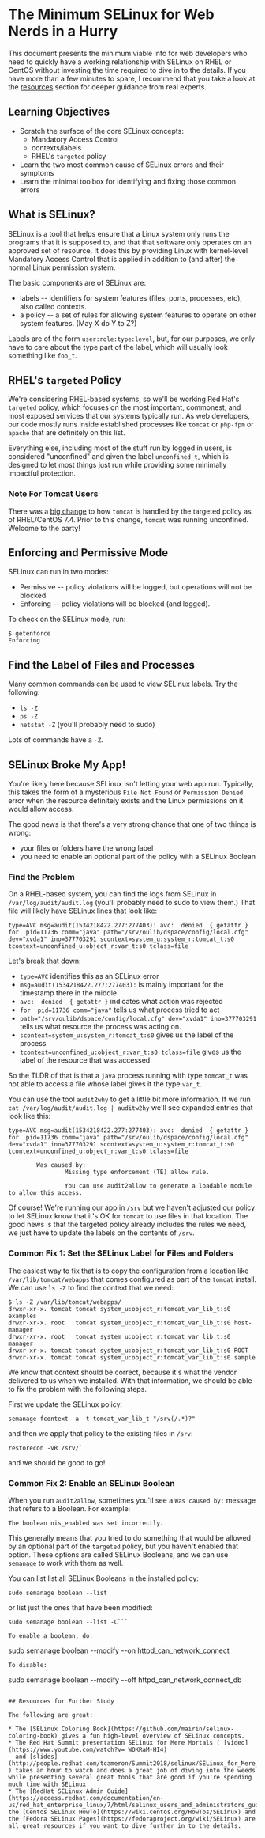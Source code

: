 # The Minimum SELinux for Web Nerds in a Hurry

This document presents the minimum viable info for web developers who need to
quickly have a working relationship with SELinux on RHEL or CentOS without
investing the time required to dive in to the details. If you have more than a
few minutes to spare, I recommend that you take a look at the
[resources](#resources) section for deeper guidance from real experts.

## Learning Objectives

* Scratch the surface of the core SELinux concepts:  
  * Mandatory Access Control
  * contexts/labels
  * RHEL's `targeted` policy
* Learn the two most common cause of SELinux errors and their symptoms
* Learn the minimal toolbox for identifying and fixing those common errors

## What is SELinux?

SELinux is a tool that helps ensure that a Linux system only runs the programs
that it is supposed to, and that that software only operates on an approved set
of resource. It does this by providing Linux with kernel-level Mandatory Access
Control that is applied in addition to (and after) the normal Linux permission
system.

The basic components are of SELinux are:

* labels -- identifiers for system features (files, ports, processes, etc),
  also called contexts.
* a policy -- a set of rules for allowing system features to operate on other
  system features.  (May X do Y to Z?)

Labels are of the form `user:role:type:level`, but, for our purposes, we only
have to care about the type part of the label, which will usually look
something like `foo_t`.

## RHEL's `targeted` Policy

We're considering RHEL-based systems, so we'll be working Red Hat's `targeted`
policy, which focuses on the most important, commonest, and most exposed
services that our systems typically run. As web developers, our code mostly
runs inside established processes like `tomcat` or `php-fpm` or `apache` that
are definitely on this list. 

Everything else, including most of the stuff run by logged in users, is
considered "unconfined" and given the label `unconfined_t`, which is designed
to let most things just run while providing some minimally impactful
protection. 

### Note For Tomcat Users

There was a [big change](https://access.redhat.com/solutions/3219121) to how
`tomcat` is handled by the targeted policy as of RHEL/CentOS 7.4. Prior to this
change, `tomcat` was running unconfined. Welcome to the party!


## Enforcing and Permissive Mode

SELinux can run in two modes:

* Permissive -- policy violations will be logged, but operations will not be
  blocked
* Enforcing -- policy violations will be blocked (and logged).

To check on the SELinux mode, run: 

```
$ getenforce
Enforcing
```

## Find the Label of Files and Processes 

Many common commands can be used to view SELinux labels. Try the following:

* `ls -Z`
* `ps -Z`
* `netstat -Z` (you'll probably need to sudo)

Lots of commands have a `-Z`. 

## SELinux Broke My App! 

You're likely here because SELinux isn't letting your web app run. Typically,
this takes the form of a mysterious `File Not Found` or `Permission Denied`
error when the resource definitely exists and the Linux permissions on it would
allow access.  

The good news is that there's a very strong chance that one of two things is wrong:

* your files or folders have the wrong label
* you need to enable an optional part of the policy with a SELinux Boolean

### Find the Problem

On a RHEL-based system, you can find the logs from SELinux in
`/var/log/audit/audit.log` (you'll probably need to sudo to view them.) That
file will likely have SELinux lines that look like: 

```
type=AVC msg=audit(1534218422.277:277403): avc:  denied  { getattr } for  pid=11736 comm="java" path="/srv/oulib/dspace/config/local.cfg" dev="xvda1" ino=377703291 scontext=system_u:system_r:tomcat_t:s0 tcontext=unconfined_u:object_r:var_t:s0 tclass=file
```

Let's break that down:

* `type=AVC` identifies this as an SELinux error
* `msg=audit(1534218422.277:277403):` is mainly important for the timestamp there in the middle
* `avc:  denied  { getattr }` indicates what action was rejected 
* `for  pid=11736 comm="java"` tells us what process tried to act
* `path="/srv/oulib/dspace/config/local.cfg" dev="xvda1" ino=377703291` tells us what resource the process was acting on.
* `scontext=system_u:system_r:tomcat_t:s0` gives us the label of the process  
* `tcontext=unconfined_u:object_r:var_t:s0 tclass=file` gives us the label of the resource that was accessed

So the TLDR of that is that  a `java` process running  with type `tomcat_t` was not able to access a file whose 
label gives it the type `var_t`.

You can use the tool `audit2why` to get a little bit more information. If we
run `cat /var/log/audit/audit.log | auditw2hy` we'll see expanded entries that
look like this:

```
type=AVC msg=audit(1534218422.277:277403): avc:  denied  { getattr } for  pid=11736 comm="java" path="/srv/oulib/dspace/config/local.cfg" dev="xvda1" ino=377703291 scontext=system_u:system_r:tomcat_t:s0 tcontext=unconfined_u:object_r:var_t:s0 tclass=file

        Was caused by:
                Missing type enforcement (TE) allow rule.

                You can use audit2allow to generate a loadable module to allow this access.
```

Of course! We're running our app in
[`/srv`](https://www.tldp.org/LDP/Linux-Filesystem-Hierarchy/html/srv.html) but
we haven't adjusted our policy to let SELinux know that it's OK for `tomcat`
to use files in that location. The good news is that the targeted policy
already includes the rules we need, we just have to update the labels on the
contents of `/srv`. 

### Common Fix 1: Set the SELinux Label for Files and Folders 

The easiest way to fix that is to copy the configuration from a location like
`/var/lib/tomcat/webapps` that comes configured as part of the `tomcat` install.
We can use `ls -Z` to find the context that we need:

```
$ ls -Z /var/lib/tomcat/webapps/
drwxr-xr-x. tomcat tomcat system_u:object_r:tomcat_var_lib_t:s0 examples
drwxr-xr-x. root   tomcat system_u:object_r:tomcat_var_lib_t:s0 host-manager
drwxr-xr-x. root   tomcat system_u:object_r:tomcat_var_lib_t:s0 manager
drwxr-xr-x. tomcat tomcat system_u:object_r:tomcat_var_lib_t:s0 ROOT
drwxr-xr-x. tomcat tomcat system_u:object_r:tomcat_var_lib_t:s0 sample
```
We know that context should be correct, because it's what the vendor delivered
to us when we installed. With that information, we should be able to fix the
problem with the following steps. 

First we update the SELinux policy:

```
semanage fcontext -a -t tomcat_var_lib_t "/srv(/.*)?"
```

and then we apply that policy to the existing files in `/srv`:

```
restorecon -vR /srv/`   
```

and we should be good to go!

### Common Fix 2: Enable an SELinux Boolean

When you run `audit2allow`, sometimes you'll see a `Was caused by:` message that
refers to a Boolean. For example:

```
The boolean nis_enabled was set incorrectly.
``` 

This generally means that you tried to do something that would be allowed by an
optional part of the `targeted` policy, but you haven't enabled that option.
These options are called SELinux Booleans, and we can use `semanage` to work
with them as well.

You can list list all SELinux Booleans in the installed policy:

```
sudo semanage boolean --list
```

or list just the ones that have been  modified:

```
sudo semanage boolean --list -C```

To enable a boolean, do:
```
sudo semanage boolean --modify --on httpd_can_network_connect
```
To disable:
```
sudo semanage boolean --modify --off httpd_can_network_connect_db
```

## Resources for Further Study

The following are great:

* The [SELinux Coloring Book](https://github.com/mairin/selinux-coloring-book) gives a fun high-level overview of SELinux concepts. 
* The Red Hat Summit presentation SELinux for Mere Mortals ( [video](https://www.youtube.com/watch?v=_WOKRaM-HI4)
  and [slides](http://people.redhat.com/tcameron/Summit2018/selinux/SELinux_for_Mere_Mortals_Summit_2018.pdf) ) takes an hour to watch and does a great job of diving into the weeds while presenting several great tools that are good if you're spending much time with SELinux
* The [RedHat SELinux Admin Guide](https://access.redhat.com/documentation/en-us/red_hat_enterprise_linux/7/html/selinux_users_and_administrators_guide/index), the [Centos SELinux HowTo](https://wiki.centos.org/HowTos/SELinux) and the [Fedora SELinux Pages](https://fedoraproject.org/wiki/SELinux) are all great resources if you want to dive further in to the details. 
